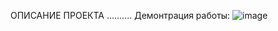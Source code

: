 ОПИСАНИЕ ПРОЕКТА 
..........
Демонтрация работы:
![image](https://github.com/user-attachments/assets/ca59ccc7-68cd-4f5d-bcdb-c5e516b1f690)
